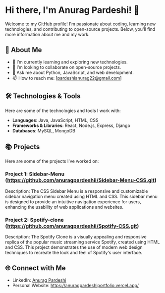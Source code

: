 # Hi there, I'm Anurag Pardeshi! 👋

Welcome to my GitHub profile! I'm passionate about coding, learning new technologies, and contributing to open-source projects. Below, you'll find more information about me and my work.

## 🚀 About Me

- 🌱 I’m currently learning and exploring new technologies.
- 👯 I’m looking to collaborate on open-source projects.
- 💬 Ask me about Python, JavaScript, and web development.
- 📫 How to reach me: [pardeshianurag22@gmail.com]

## 🛠️ Technologies & Tools

Here are some of the technologies and tools I work with:

- **Languages**: Java, JavaScript, HTML, CSS
- **Frameworks & Libraries**: React, Node.js, Express, Django
- **Databases**: MySQL, MongoDB

## 📚 Projects

Here are some of the projects I've worked on:

### Project 1: Sidebar-Menu (https://github.com/anuragpardeshii/Sidebar-Menu-CSS.git)
Description: The CSS Sidebar Menu is a responsive and customizable sidebar navigation menu created using HTML and CSS. This sidebar menu is designed to provide an intuitive navigation experience for users, enhancing the usability of web applications and websites.


### Project 2: Spotify-clone (https://github.com/anuragpardeshii/Spotify-CSS.git)
Description: The Spotify Clone is a visually appealing and responsive replica of the popular music streaming service Spotify, created using HTML and CSS. This project demonstrates the use of modern web design techniques to recreate the look and feel of Spotify's user interface.

## 🌐 Connect with Me

- LinkedIn: [Anurag Pardeshi](https://www.linkedin.com/in/pardeshianurag22/)
- Personal Website: https://anuragpardeshiportfolio.vercel.app/
